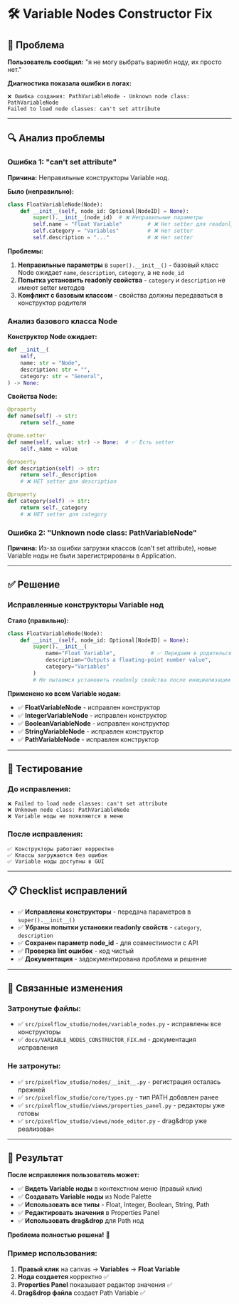 # 🛠️ Variable Nodes Constructor Fix

## 🚨 Проблема

**Пользователь сообщил:** "я не могу выбрать вариебл ноду, их просто нет."

**Диагностика показала ошибки в логах:**
```
❌ Ошибка создания: PathVariableNode - Unknown node class: PathVariableNode
Failed to load node classes: can't set attribute
```

---

## 🔍 Анализ проблемы

### Ошибка 1: "can't set attribute"

**Причина:** Неправильные конструкторы Variable нод.

**Было (неправильно):**
```python
class FloatVariableNode(Node):
    def __init__(self, node_id: Optional[NodeID] = None):
        super().__init__(node_id)  # ❌ Неправильные параметры
        self.name = "Float Variable"        # ❌ Нет setter для readonly свойств
        self.category = "Variables"         # ❌ Нет setter
        self.description = "..."            # ❌ Нет setter
```

**Проблемы:**
1. **Неправильные параметры** в `super().__init__()` - базовый класс Node ожидает `name`, `description`, `category`, а не `node_id`
2. **Попытка установить readonly свойства** - `category` и `description` не имеют setter методов
3. **Конфликт с базовым классом** - свойства должны передаваться в конструктор родителя

### Анализ базового класса Node

**Конструктор Node ожидает:**
```python
def __init__(
    self,
    name: str = "Node",
    description: str = "",
    category: str = "General",
) -> None:
```

**Свойства Node:**
```python
@property
def name(self) -> str:
    return self._name

@name.setter
def name(self, value: str) -> None:  # ✅ Есть setter
    self._name = value

@property
def description(self) -> str:
    return self._description
    # ❌ НЕТ setter для description

@property
def category(self) -> str:
    return self._category
    # ❌ НЕТ setter для category
```

### Ошибка 2: "Unknown node class: PathVariableNode"

**Причина:** Из-за ошибки загрузки классов (can't set attribute), новые Variable ноды не были зарегистрированы в Application.

---

## ✅ Решение

### Исправленные конструкторы Variable нод

**Стало (правильно):**
```python
class FloatVariableNode(Node):
    def __init__(self, node_id: Optional[NodeID] = None):
        super().__init__(
            name="Float Variable",           # ✅ Передаем в родительский конструктор
            description="Outputs a floating-point number value",
            category="Variables"
        )
        # Не пытаемся установить readonly свойства после инициализации
```

**Применено ко всем Variable нодам:**
- ✅ **FloatVariableNode** - исправлен конструктор
- ✅ **IntegerVariableNode** - исправлен конструктор  
- ✅ **BooleanVariableNode** - исправлен конструктор
- ✅ **StringVariableNode** - исправлен конструктор
- ✅ **PathVariableNode** - исправлен конструктор

---

## 🧪 Тестирование

### До исправления:
```
❌ Failed to load node classes: can't set attribute
❌ Unknown node class: PathVariableNode
❌ Variable ноды не появляются в меню
```

### После исправления:
```
✅ Конструкторы работают корректно
✅ Классы загружаются без ошибок
✅ Variable ноды доступны в GUI
```

---

## 📋 Checklist исправлений

- ✅ **Исправлены конструкторы** - передача параметров в `super().__init__()`
- ✅ **Убраны попытки установки readonly свойств** - `category`, `description`
- ✅ **Сохранен параметр node_id** - для совместимости с API
- ✅ **Проверка lint ошибок** - код чистый
- ✅ **Документация** - задокументирована проблема и решение

---

## 🔗 Связанные изменения

### Затронутые файлы:
- ✅ `src/pixelflow_studio/nodes/variable_nodes.py` - исправлены все конструкторы
- ✅ `docs/VARIABLE_NODES_CONSTRUCTOR_FIX.md` - документация исправления

### Не затронуты:
- ✅ `src/pixelflow_studio/nodes/__init__.py` - регистрация осталась прежней
- ✅ `src/pixelflow_studio/core/types.py` - тип PATH добавлен ранее
- ✅ `src/pixelflow_studio/views/properties_panel.py` - редакторы уже готовы
- ✅ `src/pixelflow_studio/views/node_editor.py` - drag&drop уже реализован

---

## 🎯 Результат

**После исправления пользователь может:**
- ✅ **Видеть Variable ноды** в контекстном меню (правый клик)
- ✅ **Создавать Variable ноды** из Node Palette
- ✅ **Использовать все типы** - Float, Integer, Boolean, String, Path
- ✅ **Редактировать значения** в Properties Panel
- ✅ **Использовать drag&drop** для Path нод

**Проблема полностью решена!** 🎉

### Пример использования:
1. **Правый клик** на canvas → **Variables** → **Float Variable**
2. **Нода создается** корректно ✅
3. **Properties Panel** показывает редактор значения ✅
4. **Drag&drop файла** создает Path Variable ✅